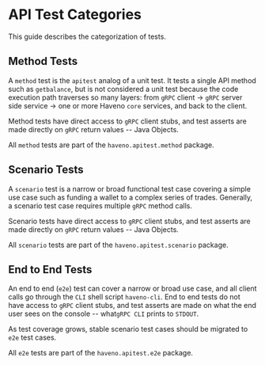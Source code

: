 # API Test Categories

This guide describes the categorization of tests.

## Method Tests

A `method` test is the `apitest` analog of a unit test.  It tests a single API method such as `getbalance`, but is not
considered a unit test because the code execution path traverses so many layers:  from `gRPC` client -> `gRPC` server
side service -> one or more Haveno `core` services, and back to the client.

Method tests have direct access to `gRPC` client stubs, and test asserts are made directly on `gRPC` return values --
Java Objects.

All `method` tests are part of the `haveno.apitest.method` package.

## Scenario Tests

A `scenario` test is a narrow or broad functional test case covering a simple use case such as funding a wallet to a
complex series of trades.  Generally, a scenario test case requires multiple `gRPC` method calls.

Scenario tests have direct access to `gRPC` client stubs, and test asserts are made directly on `gRPC` return values --
Java Objects.

All `scenario` tests are part of the `haveno.apitest.scenario` package.

## End to End Tests

An end to end (`e2e`) test can cover a narrow or broad use case, and all client calls go through the `CLI` shell script
`haveno-cli`.  End to end tests do not have access to `gRPC` client stubs, and test asserts are made on what the end
user sees on the console -- what`gRPC CLI` prints to `STDOUT`.

As test coverage grows, stable scenario test cases should be migrated to `e2e` test cases.

All `e2e` tests are part of the `haveno.apitest.e2e` package.

